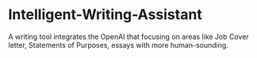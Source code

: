 # Intelligent-Writing-Assistant
A writing tool integrates the OpenAI that focusing on areas like Job Cover letter, Statements of Purposes, essays with more human-sounding.
